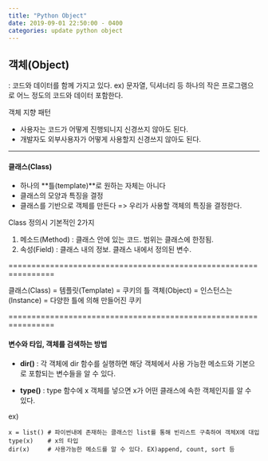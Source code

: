 ```yaml
---
title: "Python Object"
date: 2019-09-01 22:50:00 - 0400
categories: update python object
---
```


## 객체(Object)

: 코드와 데이터를 함께 가지고 있다.
ex) 문자열, 딕셔너리 등 하나의 작은 프로그램으로 어느 정도의 코드와 데이터 포함한다.

객체 지향 패턴
- 사용자는 코드가 어떻게 진행되니지 신경쓰지 않아도 된다.
- 개발자도 외부사용자가 어떻게 사용할지 신경쓰지 않아도 된다.

- - -

#### 클래스(Class)
-  하나의 **틀(template)**로 원하는 자체는 아니다
-  클래스의 모양과 특징을 결정
-  클래스를 기반으로 객체를 만든다
 => 우리가 사용할 객체의 특징을 결정한다.
 
 Class 정의시 기본적인 2가지
 1. 메소드(Method) : 클래스 안에 있는 코드. 범위는 클래스에 한정됨.
 2. 속성(Field) : 클래스 내의 정보. 클래스 내에서 정의된 변수.

================================================================

 클래스(Class) = 템플릿(Template) = 쿠키의 틀
 객체(Object) = 인스턴스는 (Instance) = 다양한 틀에 의해 만들어진 쿠키
 
================================================================

#### 변수와 타입, 객체를 검색하는 방법

- **dir()**
: 각 객체에 dir 함수를 실행하면 해당 객체에서 사용 가능한 메소드와 기본으로 포함되는 변수들을 알 수 있다.

- **type()**
: type 함수에 x 객체를 넣으면 x가 어떤 클래스에 속한 객체인지를 알 수 있다.

ex)
```
x = list() # 파이썬내에 존재하는 클래스인 list를 통해 빈리스트 구축하여 객체X에 대입
type(x)    # x의 타입
dir(x)     # 사용가능한 메소드를 알 수 있다. EX)append, count, sort 등

```
